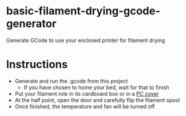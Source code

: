 # basic-filament-drying-gcode-generator
Generate GCode to use your enclosed printer for filament drying 

# Instructions
- Generate and run the .gcode from this project
  - If you have chosen to home your bed, wait for that to finish 
- Put your filament role in its cardboard box or in a [PC cover](https://wiki.bambulab.com/knowledge-sharing/filament-drying-cover/bambu_filament_drying_cover.stl)
- At the half point, open the door and carefully flip the filament spool
- Once finished, the temperature and fan will be turned off
